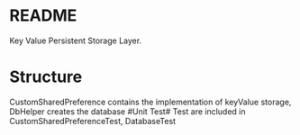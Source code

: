 # README #

Key Value Persistent Storage Layer.


# Structure #

CustomSharedPreference contains the implementation of keyValue storage,  
DbHelper creates the database
#Unit Test#
Test are included in 
CustomSharedPreferenceTest,
DatabaseTest
